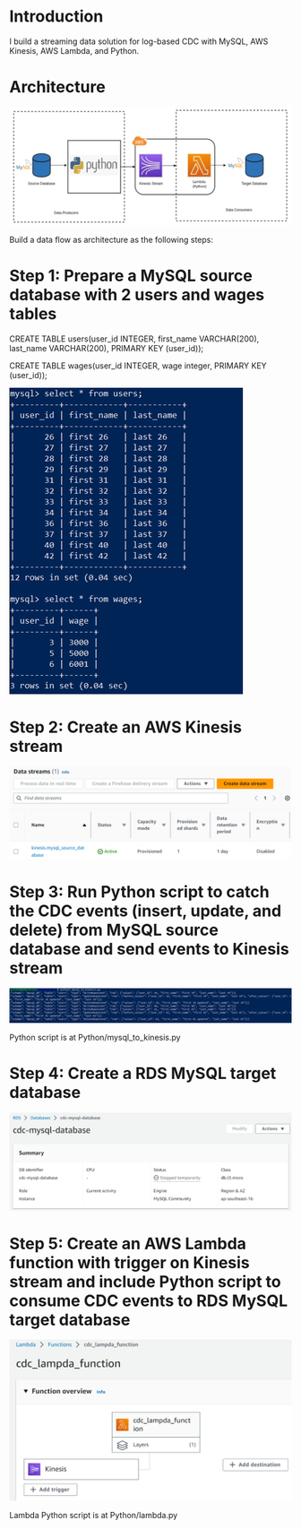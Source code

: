 # Introduction

I build a streaming data solution for log-based CDC with MySQL, AWS Kinesis, AWS Lambda, and Python.

# Architecture

![alt text](https://github.com/nashtech-garage/logbasedcdc-aws-kinesis/blob/main/Images/Architecture.PNG)

Build a data flow as architecture as the following steps:


# Step 1: Prepare a MySQL source database with 2 users and wages tables

CREATE TABLE users(user_id INTEGER, first_name VARCHAR(200), last_name VARCHAR(200), PRIMARY KEY (user_id));

CREATE TABLE wages(user_id INTEGER, wage integer, PRIMARY KEY (user_id));

![alt text](https://github.com/nashtech-garage/logbasedcdc-aws-kinesis/blob/main/Images/SourceDatabase.PNG)


# Step 2: Create an AWS Kinesis stream

![alt text](https://github.com/nashtech-garage/logbasedcdc-aws-kinesis/blob/main/Images/KinesisStream.PNG)


# Step 3: Run Python script to catch the CDC events (insert, update, and delete) from MySQL source database and send events to Kinesis stream

![alt text](https://github.com/nashtech-garage/logbasedcdc-aws-kinesis/blob/main/Images/Python.PNG)

Python script is at Python/mysql_to_kinesis.py


# Step 4: Create a RDS MySQL target database

![alt text](https://github.com/nashtech-garage/logbasedcdc-aws-kinesis/blob/main/Images/RDSMySQL.PNG)


# Step 5: Create an AWS Lambda function with trigger on Kinesis stream and include Python script to consume CDC events to RDS MySQL target database

![alt text](https://github.com/nashtech-garage/logbasedcdc-aws-kinesis/blob/main/Images/Lambda.PNG)

Lambda Python script is at Python/lambda.py

